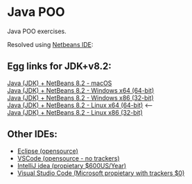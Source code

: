 # Java POO

Java POO exercises.

Resolved using [Netbeans IDE](https://netbeans.apache.org/download/index.html):

Egg links for JDK+v8.2:
-----------------------
[Java (JDK) + NetBeans 8.2 - macOS](https://drive.google.com/file/d/1LGcbNcku1l1OBrCMxy3GCv8JJxJrFvAR/view?usp=sharing)<br>
[Java (JDK) + NetBeans 8.2 - Windows x64 (64-bit)](https://drive.google.com/file/d/1khs8QE8fHrTmmyXQ9kh0p0XG9aSI3KqL/view?usp=sharing)<br>
[Java (JDK) + NetBeans 8.2 - Windows x86 (32-bit)](https://drive.google.com/file/d/1ANEKhyFTk_HsCFmtgIBZrg1WpvXtT4Is/view?usp=sharing)<br>
[Java (JDK) + NetBeans 8.2 - Linux x64 (64-bit)](https://drive.google.com/file/d/1CHKM3cUrDdtQB3kd-X9RggeKCd9qASzh/view?usp=sharing) <-- <br>
[Java (JDK) + NetBeans 8.2 - Linux x86 (32-bit)](https://drive.google.com/file/d/1XGjTf1C808MeUlf664wHNOyIvfMREEVm/view?usp=sharing)<br>

Other IDEs:
-----------
* [Eclipse (opensource)](https://www.eclipse.org/)<br>
* [VSCode (opensource - no trackers)](https://github.com/microsoft/vscode)<br>
* [IntelliJ idea (propietary $600US/Year)](https://www.jetbrains.com/idea/)<br>
* [Visual Studio Code (Microsoft propietary with trackers $0)](https://code.visualstudio.com/)<br>